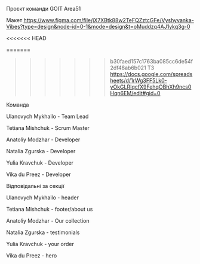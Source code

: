 Проєкт команди GOIT Area51

Макет
https://www.figma.com/file/jX7XBtk88w2TeFQZztcGFe/Vyshyvanka-Vibes?type=design&node-id=0-1&mode=design&t=oMuddzq4AJ1ykq3g-0

<<<<<<< HEAD

=======
>>>>>>> b30faed157c1763ba085cc6de54f2df48ab6b021
ТЗ
https://docs.google.com/spreadsheets/d/1rWg3FF5Lk0-yOkGLRIqcfX9FehqOBhXh9ncs0Hqn6EM/edit#gid=0

Команда

Ulanovych Mykhailo - Team Lead

Tetiana Mishchuk - Scrum Master

Anatoliy Modzhar - Developer

Natalia Zgurska - Developer

Yulia Kravchuk - Developer

Vika du Preez - Developer




Відповідальні за секції

Ulanovych Mykhailo - header

Tetiana Mishchuk - footer/about us

Anatoliy Modzhar - Our collection

Natalia Zgurska - testimonials

Yulia Kravchuk - your order

Vika du Preez - hero
